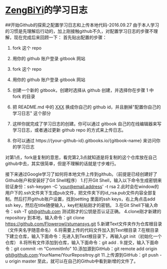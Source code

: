 
# [ZengBiYi](https://github.com/ZengBiYi)的学习日志

##开始Github的探索之配置学习日志和上传本地代码-2016.09.27
  由于本人学习的习惯是先理解后行动的，加上刚接触github不久，对配置学习日志的步骤不理解，现在完成后来回顾一下：
  首先贴出配置的步骤：
  1. fork 这个 repo

  2. 用你的 github 账户登录 gitbook 网站


  1. fork 这个 repo

  2. 用你的 github 账户登录 gitbook 网站

  3. 创建一个新的 gitbook，创建时选择从 github 创建，并选择你在步骤 1 中 fork 的目录

  4. 把 README.md 中的 [XXX](https://github.com/xxx) 换成你自己的 github id，并且删掉"配置你自己的学习日志" 这个部分

  5. 这样你就完成了学习日志的创建。你可以通过 gitbook 自己的在线编辑器来写学习日志，或者通过更新 github repo 
  的方式来上传日志。

  6. 你可以通过 https://{your-github-id}.gitbooks.io/{gitbook-name} 来访问你的学习日志

  对第1点，fork是复制的意思，看完第2,3点就知道是将复制的这个仓库放在自己github中去，其实很简单，但是不理解的话就是寸步难行。
  
  接下来通过Google学习了如何将本地文件上传到github。（前提是已经创建好了Github账户和安装好了Git Shell程序）
  1.打开Git Shell，输入以下命令生成密钥来验证身份：ssh-keygen -C 'your@email.address' -t rsa
  2.此时会在window的用户下的.ssh文件夹下生成pub文件，把文件夹下的id_rsa.pub文件内容全部复制。然后打开github账户设置，找到setting 里面的ssh keys，右上角点击add ssh key，然后在title随便输入，key栏粘贴刚才的密钥。
  3.在Git Shell下输入命令：ssh -T git@github.com 测试刚才的公钥是否认证正确。
  4.clone刚才新建的repository 到本地，输入命令：git clone https://github.com/Flowerowl/stumansys.git
  5.新建Text文件夹作为仓库根目录（文件夹名字随意命名）
  6.将需要上传的代码文件加入到Text根目录
  7.在根目录下建立仓库，输入下面命令：先进入到Text根目录下，再输入git init（初始化一个仓库）
  8.将所有文件添加到仓库，输入下面命令：git add .
  9.提交，输入下面命令：git commit -m “CommitInfo”
  10.添加源到GitHub：git remote add origin git@github.com:YourName/YourRepositroy.git
  11.上传源到GitHub：git push -u origin master
  至此，就可以在自己的Github中看到新增的文件了。




